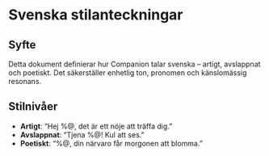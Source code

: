 # Svenska stilanteckningar

## Syfte
Detta dokument definierar hur Companion talar svenska – artigt, avslappnat och poetiskt. Det säkerställer enhetlig ton, pronomen och känslomässig resonans.

## Stilnivåer
- **Artigt**: “Hej %@, det är ett nöje att träffa dig.”
- **Avslappnat**: “Tjena %@! Kul att ses.”
- **Poetiskt**: “%@, din närvaro får morgonen att blomma.”
